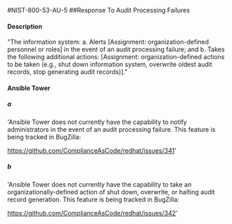 #NIST-800-53-AU-5
##Response To Audit Processing Failures
#### Description
"The information system:
  a.  Alerts [Assignment: organization-defined personnel or roles] in the event of an audit processing failure; and
  b.  Takes the following additional actions: [Assignment: organization-defined actions to be taken (e.g., shut down information system, overwrite oldest audit records, stop generating audit records)]."
#### Ansible Tower

##### a
'Ansible Tower does not currently have the capability to notify
administrators in the event of an audit processing failure. This
feature is being tracked in BugZilla:

https://github.com/ComplianceAsCode/redhat/issues/341'


##### b
'Ansible Tower does not currently have the capability to take
an organizationally-defined action of shut down, overwrite,
or halting audit record generation. This feature is being
tracked in BugZilla:

https://github.com/ComplianceAsCode/redhat/issues/342'

